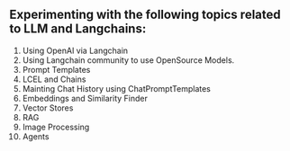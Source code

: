 ## Experimenting with the following topics related to LLM and Langchains:

1. Using OpenAI via Langchain
2. Using Langchain community to use OpenSource Models.
3. Prompt Templates
4. LCEL and Chains
5. Mainting Chat History using ChatPromptTemplates
6. Embeddings and Similarity Finder
7. Vector Stores
8. RAG
9. Image Processing
10. Agents